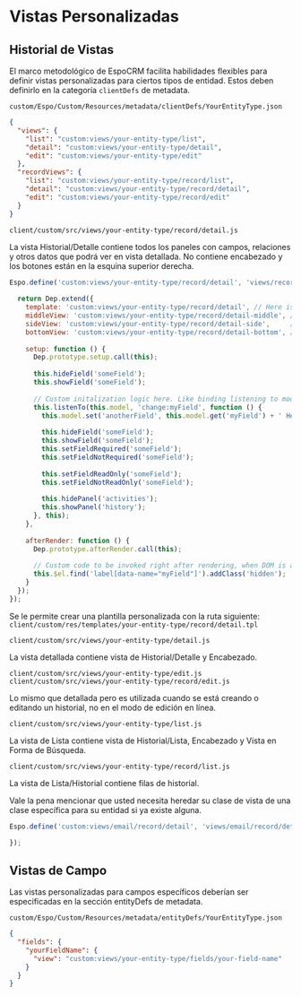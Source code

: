 # Vistas Personalizadas

## Historial de Vistas

El marco metodológico de EspoCRM facilita habilidades flexibles para definir vistas personalizadas para ciertos tipos de entidad. Estos deben definirlo en la categoría `clientDefs` de metadata.

`custom/Espo/Custom/Resources/metadata/clientDefs/YourEntityType.json`

```json
{
  "views": {
    "list": "custom:views/your-entity-type/list",
    "detail": "custom:views/your-entity-type/detail",
    "edit": "custom:views/your-entity-type/edit"
  },
  "recordViews": {
    "list": "custom:views/your-entity-type/record/list",
    "detail": "custom:views/your-entity-type/record/detail",
    "edit": "custom:views/your-entity-type/record/edit"
  }
}
```

`client/custom/src/views/your-entity-type/record/detail.js`

La vista Historial/Detalle contiene todos los paneles con campos, relaciones y otros datos que podrá ver en vista detallada. No contiene encabezado y los botones están en la esquina superior derecha. 

```javascript
Espo.define('custom:views/your-entity-type/record/detail', 'views/record/detail', function (Dep) {
  
  return Dep.extend({
    template: 'custom:views/your-entity-type/record/detail', // Here is your custom template. Omit if you don't need it.
    middleView: 'custom:views/your-entity-type/record/detail-middle', // Here is your custom view. Omit if you don't need it.
    sideView: 'custom:views/your-entity-type/record/detail-side',     // Here is your custom view. Omit if you don't need it.
    bottomView: 'custom:views/your-entity-type/record/detail-bottom', // Here is your custom view. Omit if you don't need it.
    
    setup: function () {
      Dep.prototype.setup.call(this);
      
      this.hideField('someField');
      this.showField('someField');
      
      // Custom initalization logic here. Like binding listening to model changes.
      this.listenTo(this.model, 'change:myField', function () {
        this.model.set('anotherField', this.model.get('myField') + ' Hello');
         
        this.hideField('someField');
        this.showField('someField');
        this.setFieldRequired('someField');
        this.setFieldNotRequired('someField');
        
        this.setFieldReadOnly('someField');
        this.setFieldNotReadOnly('someField');
        
        this.hidePanel('activities');
        this.showPanel('history');
      }, this);
    },
    
    afterRender: function () {
      Dep.prototype.afterRender.call(this);
      
      // Custom code to be invoked right after rendering, when DOM is avaiable.
      this.$el.find('label[data-name="myField"]').addClass('hidden');
    }
  });
});

```

Se le permite crear una plantilla personalizada con la ruta siguiente:
`client/custom/res/templates/your-entity-type/record/detail.tpl`



`client/custom/src/views/your-entity-type/detail.js`

La vista detallada contiene vista de Historial/Detalle y Encabezado.


`client/custom/src/views/your-entity-type/edit.js`
`client/custom/src/views/your-entity-type/record/edit.js`

Lo mismo que detallada pero es utilizada cuando se está creando o editando un historial, no en el modo de edición en línea.


`client/custom/src/views/your-entity-type/list.js`

La vista de Lista contiene vista de Historial/Lista, Encabezado y Vista en Forma de Búsqueda.


`client/custom/src/views/your-entity-type/record/list.js`

La vista de Lista/Historial contiene filas de historial.


Vale la pena mencionar que usted necesita heredar su clase de vista de una clase específica para su entidad si ya existe alguna.

```javascript
Espo.define('custom:views/email/record/detail', 'views/email/record/detail', function (Dep) {

});
```

## Vistas de Campo

Las vistas personalizadas para campos específicos deberían ser especificadas en la sección entityDefs de metadata.

`custom/Espo/Custom/Resources/metadata/entityDefs/YourEntityType.json`



```json
{
  "fields": {
    "yourFieldName": {
      "view": "custom:views/your-entity-type/fields/your-field-name"
    }  
  }
}
```

